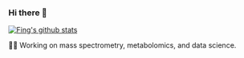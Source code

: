 ### Hi there 👋

[![Fing's github stats](https://github-readme-stats.vercel.app/api?username=waddlessss&show_icons=true&hide=["contribs","prs"])](https://github.com/Waddlessss)

👨‍💻 Working on mass spectrometry, metabolomics, and data science.

<!--
**imfing/imfing** is a ✨ _special_ ✨ repository because its `README.md` (this file) appears on your GitHub profile.

Here are some ideas to get you started:

- 🔭 I’m currently working on ...
- 🌱 I’m currently learning ...
- 👯 I’m looking to collaborate on ...
- 🤔 I’m looking for help with ...
- 💬 Ask me about ...
- 📫 How to reach me: ...
- 😄 Pronouns: ...
- ⚡ Fun fact: ...
-->
